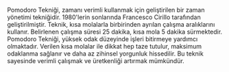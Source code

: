 Pomodoro Tekniği, zamanı verimli kullanmak için geliştirilen bir zaman yönetimi tekniğidir. 1980'lerin sonlarında Francesco Cirillo tarafından geliştirilmiştir. Teknik, kısa molalarla birbirinden ayrılan çalışma aralıklarını kullanır. Belirlenen çalışma süresi 25 dakika, kısa mola 5 dakika sürmektedir.
Pomodoro Tekniği, yüksek odak düzeyinde işleri bitirmeye yardımcı olmaktadır. Verilen kısa molalar ile dikkat hep taze tutulur, maksimum odaklanma sağlanır ve daha az zihinsel yorgunluk hissedilir. Bu teknik sayesinde verimli çalışmak ve üretkenliği artırmak mümkündür.
